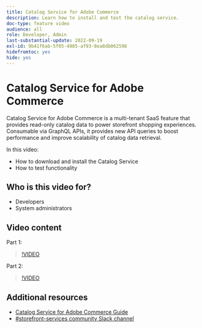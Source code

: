 ```yaml
---
title: Catalog Service for Adobe Commerce
description: Learn how to install and test the catalog service.
doc-type: feature video
audience: all
role: Developer, Admin
last-substantial-update: 2022-09-19
exl-id: 9b41f6ab-5f05-4985-af93-8ea8db062598
hidefromtoc: yes
hide: yes
---
```

# Catalog Service for Adobe Commerce

Catalog Service for Adobe Commerce is a multi-tenant SaaS feature that provides read-only catalog data to power storefront shopping experiences. Consumable via GraphQL APIs, it provides new API queries to boost performance and improve scalability of catalog data retrieval.

In this video:

- How to download and install the Catalog Service
- How to test functionality

## Who is this video for?

- Developers
- System administrators

## Video content

Part 1:

>[!VIDEO](https://video.tv.adobe.com/v/3415599)

Part 2:

>[!VIDEO](https://video.tv.adobe.com/v/3415600)

## Additional resources

- [Catalog Service for Adobe Commerce Guide](https://experienceleague.adobe.com/docs/commerce-merchant-services/catalog-service/guide-overview.html)
- [#storefront-services community Slack channel](https://magentocommeng.slack.com/?redir=%2Farchives%2FC03HVPG8RS4)
